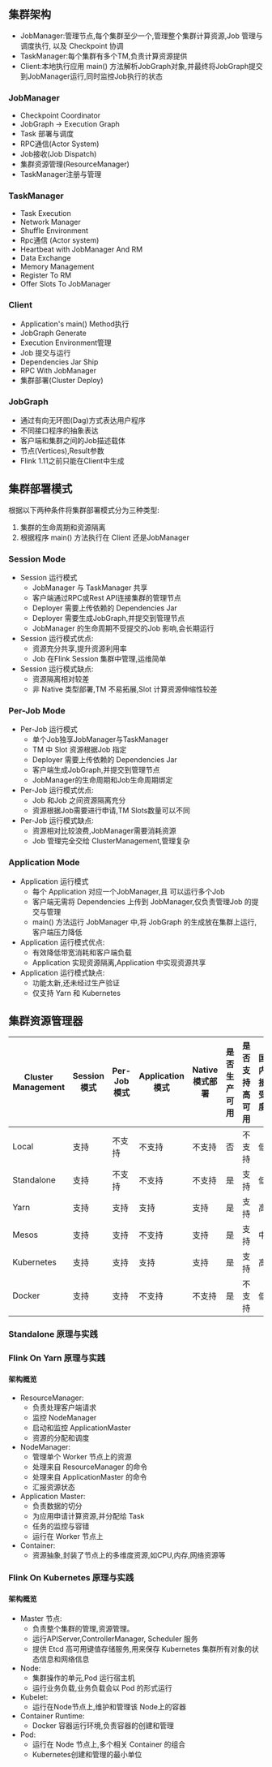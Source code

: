## 集群架构

- JobManager:管理节点,每个集群至少一个,管理整个集群计算资源,Job 管理与调度执行, 以及 Checkpoint 协调
- TaskManager:每个集群有多个TM,负责计算资源提供
- Client:本地执行应用 main() 方法解析JobGraph对象,并最终将JobGraph提交到JobManager运行,同时监控Job执行的状态

### JobManager

- Checkpoint Coordinator
- JobGraph -> Execution Graph
- Task 部署与调度
- RPC通信(Actor System)
- Job接收(Job Dispatch)
- 集群资源管理(ResourceManager)
- TaskManager注册与管理

### TaskManager

- Task Execution
- Network Manager
- Shuffle Environment
- Rpc通信 (Actor system)
- Heartbeat with JobManager And RM
- Data Exchange
- Memory Management
- Register To RM
- Offer Slots To JobManager

### Client

- Application's main() Method执行
- JobGraph Generate
- Execution Environment管理
- Job 提交与运行
- Dependencies Jar Ship
- RPC With JobManager
- 集群部署(Cluster Deploy)

### JobGraph

- 通过有向无环图(Dag)方式表达用户程序
- 不同接口程序的抽象表达
- 客户端和集群之间的Job描述载体
- 节点(Vertices),Result参数
- Flink 1.11之前只能在Client中生成

## 集群部署模式

根据以下两种条件将集群部署模式分为三种类型:

1. 集群的生命周期和资源隔离
2. 根据程序 main() 方法执行在 Client 还是JobManager

### Session Mode

- Session 运行模式
    - JobManager 与 TaskManager 共享
    - 客户端通过RPC或Rest API连接集群的管理节点
    - Deployer 需要上传依赖的 Dependencies Jar
    - Deployer 需要生成JobGraph,并提交到管理节点
    - JobManager 的生命周期不受提交的Job 影响,会长期运行
- Session 运行模式优点:
    - 资源充分共享,提升资源利用率
    - Job 在Flink Session 集群中管理,运维简单
- Session 运行模式缺点:
    - 资源隔离相对较差
    - 非 Native 类型部署,TM 不易拓展,Slot 计算资源伸缩性较差

### Per-Job Mode

- Per-Job 运行模式
    - 单个Job独享JobManager与TaskManager
    - TM 中 Slot 资源根据Job 指定
    - Deployer 需要上传依赖的 Dependencies Jar
    - 客户端生成JobGraph,并提交到管理节点
    - JobManager的生命周期和Job生命周期绑定
- Per-Job 运行模式优点:
    - Job 和Job 之间资源隔离充分
    - 资源根据Job需要进行申请,TM Slots数量可以不同
- Per-Job 运行模式缺点:
    - 资源相对比较浪费,JobManager需要消耗资源
    - Job 管理完全交给 ClusterManagement,管理复杂

### Application Mode

- Application 运行模式
    - 每个 Application 对应一个JobManager,且 可以运行多个Job
    - 客户端无需将 Dependencies 上传到 JobManager,仅负责管理Job 的提交与管理
    - main() 方法运行 JobManager 中,将 JobGraph 的生成放在集群上运行,客户端压力降低
- Application 运行模式优点:
    - 有效降低带宽消耗和客户端负载
    - Application 实现资源隔离,Application 中实现资源共享
- Application 运行模式缺点:
    - 功能太新,还未经过生产验证
    - 仅支持 Yarn 和 Kubernetes

## 集群资源管理器

| Cluster Management | Session 模式 | Per-Job 模式 | Application 模式 | Native 模式部署 | 是否生产可用 | 是否支持高可用 | 国内接受度 |
|--------------------|------------|------------|----------------|-------------|--------|---------|-------|
| Local              | 支持         | 不支持        | 不支持            | 不支持         | 否      | 不支持     | 低     |
| Standalone         | 支持         | 不支持        | 不支持            | 不支持         | 是      | 支持      | 低     |
| Yarn               | 支持         | 支持         | 支持             | 支持          | 是      | 支持      | 高     |
| Mesos              | 支持         | 支持         | 不支持            | 支持          | 是      | 支持      | 中     |
| Kubernetes         | 支持         | 支持         | 支持             | 支持          | 是      | 支持      | 高     |
| Docker             | 支持         | 支持         | 不支持            | 不支持         | 是      | 不支持     | 低     |

### Standalone 原理与实践

### Flink On Yarn 原理与实践

#### 架构概览

- ResourceManager:
    - 负责处理客户端请求
    - 监控 NodeManager
    - 启动和监控 ApplicationMaster
    - 资源的分配和调度
- NodeManager:
    - 管理单个 Worker 节点上的资源
    - 处理来自 ResourceManager 的命令
    - 处理来自 ApplicationMaster 的命令
    - 汇报资源状态
- Application Master:
    - 负责数据的切分
    - 为应用申请计算资源,并分配给 Task
    - 任务的监控与容错
    - 运行在 Worker 节点上
- Container:
    - 资源抽象,封装了节点上的多维度资源,如CPU,内存,网络资源等

### Flink On Kubernetes 原理与实践

#### 架构概览

- Master 节点:
    - 负责整个集群的管理,资源管理。
    - 运行APIServer,ControllerManager, Scheduler 服务
    - 提供 Etcd 高可用键值存储服务,用来保存 Kubernetes 集群所有对象的状态信息和网络信息
- Node:
    - 集群操作的单元,Pod 运行宿主机
    - 运行业务负载,业务负载会以 Pod 的形式运行
- Kubelet:
    - 运行在Node节点上,维护和管理该 Node上的容器
- Container Runtime:
    - Docker 容器运行环境,负责容器的创建和管理
- Pod:
    - 运行在 Node 节点上,多个相关 Container 的组合
    - Kubernetes创建和管理的最小单位














